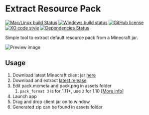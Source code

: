 # Extract Resource Pack

[![Mac/Linux build  Status](https://travis-ci.org/SavageCore/extract-resource-pack.svg?branch=master)](https://travis-ci.org/SavageCore/extract-resource-pack) [![Windows build status](https://ci.appveyor.com/api/projects/status/24p14t1j52ee5kaw?svg=true)](https://ci.appveyor.com/project/SavageCore/extract-resource-pack) [![GitHub license](https://img.shields.io/badge/license-Unlicense-blue.svg)](https://raw.githubusercontent.com/SavageCore/extract-resource-pack/master/LICENSE.md) [![XO code style](https://img.shields.io/badge/code_style-XO-5ed9c7.svg)](https://github.com/sindresorhus/xo) [![Dependencies Status](https://david-dm.org/SavageCore/extract-resource-pack/status.svg)](https://david-dm.org/SavageCore/extract-resource-pack)

Simple tool to extract default resource pack from a Minecraft jar.

![Preview image](http://i.imgur.com/DevQPbk.png)

## Usage
1. Download latest Minecraft client jar [here](https://mcversions.net/)
1. Download and extract [latest release](https://github.com/SavageCore/extract-resource-pack/releases/latest)
1. Edit pack.mcmeta and pack.png in assets folder
	1. `pack_format 3` is for 1.11+, use `2` for 1.10 [[More info](http://minecraft.gamepedia.com/Tutorials/Creating_a_resource_pack#pack.mcmeta)]
1. Launch app
1. Drag and drop client jar on to window
1. Generated zip can be found in assets folder

